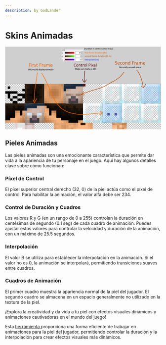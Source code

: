 ```yaml
---
description: by GodLander
---
```


# Skins Animadas

![](<../../../.gitbook/assets/image (3) (1) (1).png>)

## Pieles Animadas

Las pieles animadas son una emocionante característica que permite dar vida a la apariencia de tu personaje en el juego. Aquí hay algunos detalles clave sobre cómo funcionan:

### Píxel de Control

El píxel superior central derecho (32, 0) de la piel actúa como el píxel de control. Para habilitar la animación, el valor alfa debe ser 234.

### Control de Duración y Cuadros

Los valores R y G (en un rango de 0 a 255) controlan la duración en centésimas de segundo (0.1 seg) de cada cuadro de animación. Puedes ajustar estos valores para controlar la velocidad y duración de la animación, con un máximo de 25.5 segundos.

### Interpolación

El valor B se utiliza para establecer la interpolación en la animación. Si el valor no es 0, la animación se interpolará, permitiendo transiciones suaves entre cuadros.

### Cuadros de Animación

El primer cuadro muestra la apariencia normal de la piel del jugador. El segundo cuadro se almacena en un espacio generalmente no utilizado en la textura de la piel.

¡Explora la creatividad y da vida a tu piel con efectos visuales dinámicos y animaciones cautivadoras en el mundo del juego!

Esta [herramienta ](https://jsfiddle.net/Godlander/5sen7Lw1/137/)proporciona una forma eficiente de trabajar en animaciones para la piel del jugador, permitiendo controlar la duración y la interpolación para crear efectos visuales más dinámicos.
